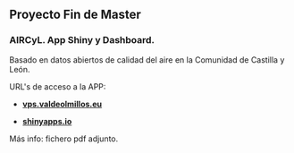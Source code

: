 ## Proyecto Fin de Master
### AIRCyL. App Shiny y Dashboard.

Basado en datos abiertos de calidad del aire en la Comunidad de Castilla y León.

URL's de acceso a la APP:

- [**vps.valdeolmillos.eu** ](vps.valdeolmillos.eu)

- [**shinyapps.io**](https://jmvaldeolmillos.shinyapps.io/AirCyL/)

Más info: fichero pdf adjunto.